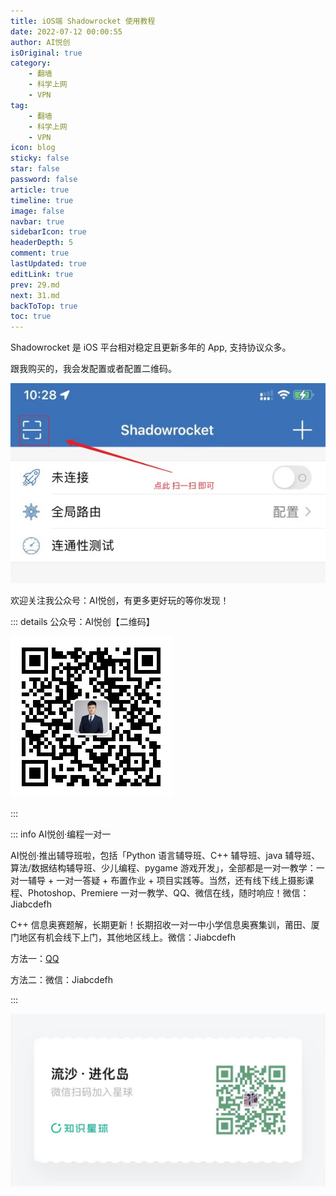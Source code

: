 ```yaml
---
title: iOS端 Shadowrocket 使用教程
date: 2022-07-12 00:00:55
author: AI悦创
isOriginal: true
category: 
    - 翻墙
    - 科学上网
    - VPN
tag:
    - 翻墙
    - 科学上网
    - VPN
icon: blog
sticky: false
star: false
password: false
article: true
timeline: true
image: false
navbar: true
sidebarIcon: true
headerDepth: 5
comment: true
lastUpdated: true
editLink: true
prev: 29.md
next: 31.md
backToTop: true
toc: true
---
```


Shadowrocket 是 iOS 平台相对稳定且更新多年的 App, 支持协议众多。

跟我购买的，我会发配置或者配置二维码。

![img](./30.assets/Snipaste_2022-04-24_10-36-38.jpg)



欢迎关注我公众号：AI悦创，有更多更好玩的等你发现！

::: details 公众号：AI悦创【二维码】

![](/gzh.jpg)

:::

::: info AI悦创·编程一对一

AI悦创·推出辅导班啦，包括「Python 语言辅导班、C++ 辅导班、java 辅导班、算法/数据结构辅导班、少儿编程、pygame 游戏开发」，全部都是一对一教学：一对一辅导 + 一对一答疑 + 布置作业 + 项目实践等。当然，还有线下线上摄影课程、Photoshop、Premiere 一对一教学、QQ、微信在线，随时响应！微信：Jiabcdefh

C++ 信息奥赛题解，长期更新！长期招收一对一中小学信息奥赛集训，莆田、厦门地区有机会线下上门，其他地区线上。微信：Jiabcdefh

方法一：[QQ](http://wpa.qq.com/msgrd?v=3&uin=1432803776&site=qq&menu=yes)

方法二：微信：Jiabcdefh

:::

![](/zsxq.jpg)



